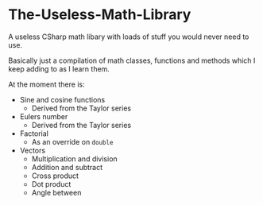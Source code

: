 # The-Useless-Math-Library
A useless CSharp math libary with loads of stuff you would never need to use.

Basically just a compilation of math classes, functions and methods which I keep adding to as I learn them. 

At the moment there is:

- Sine and cosine functions
  - Derived from the Taylor series
- Eulers number
  - Derived from the Taylor series
- Factorial
  - As an override on `double`
- Vectors
  - Multiplication and division
  - Addition and subtract
  - Cross product
  - Dot product
  - Angle between
  
